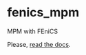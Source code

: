 # fenics_mpm
MPM with FEniCS

Please, [read the docs](http://fenics-mpm.readthedocs.io/en/latest/).
